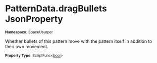 # PatternData.dragBullets JsonProperty

<small>**Namespace**: SpaceUsurper</small>

Whether bullets of this pattern move with the pattern itself in addition to their own movement.

<small>**Property Type**: ScriptFunc&lt;[bool](https://docs.microsoft.com/en-us/dotnet/api/system.boolean?view=netframework-4.5)&gt;</small>

